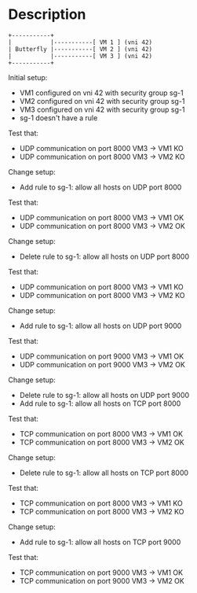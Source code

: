 # Description

```
+-----------+
|           |-----------[ VM 1 ] (vni 42)
| Butterfly |-----------[ VM 2 ] (vni 42)
|           |-----------[ VM 3 ] (vni 42)
+-----------+

```

Initial setup:
- VM1 configured on vni 42 with security group sg-1
- VM2 configured on vni 42 with security group sg-1
- VM3 configured on vni 42 with security group sg-1
- sg-1 doesn't have a rule

Test that:
- UDP communication on port 8000 VM3 -> VM1 KO
- UDP communication on port 8000 VM3 -> VM2 KO

Change setup:
- Add rule to sg-1: allow all hosts on UDP port 8000

Test that:
- UDP communication on port 8000 VM3 -> VM1 OK
- UDP communication on port 8000 VM3 -> VM2 OK

Change setup:
- Delete rule to sg-1: allow all hosts on UDP port 8000

Test that:
- UDP communication on port 8000 VM3 -> VM1 KO
- UDP communication on port 8000 VM3 -> VM2 KO

Change setup:
- Add rule to sg-1: allow all hosts on UDP port 9000

Test that:
- UDP communication on port 9000 VM3 -> VM1 OK
- UDP communication on port 9000 VM3 -> VM2 OK

Change setup:
- Delete rule to sg-1: allow all hosts on UDP port 9000
- Add rule to sg-1: allow all hosts on TCP port 8000

Test that:
- TCP communication on port 8000 VM3 -> VM1 OK
- TCP communication on port 8000 VM3 -> VM2 OK

Change setup:
- Delete rule to sg-1: allow all hosts on TCP port 8000

Test that:
- TCP communication on port 8000 VM3 -> VM1 KO
- TCP communication on port 8000 VM3 -> VM2 KO

Change setup:
- Add rule to sg-1: allow all hosts on TCP port 9000

Test that:
- TCP communication on port 9000 VM3 -> VM1 OK
- TCP communication on port 9000 VM3 -> VM2 OK
